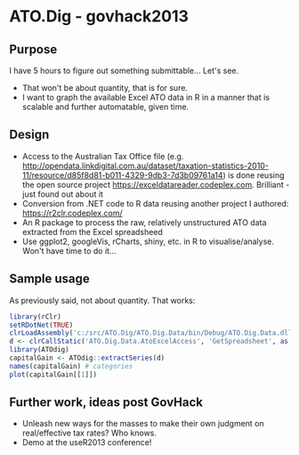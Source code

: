 ATO.Dig - govhack2013
===========

Purpose
---------------
I have 5 hours to figure out something submittable... Let's see.
* That won't be about quantity, that is for sure.
* I want to graph the available Excel ATO data in R in a manner that is scalable and further automatable, given time.

Design
---------------

* Access to the Australian Tax Office file (e.g. http://opendata.linkdigital.com.au/dataset/taxation-statistics-2010-11/resource/d85f8d81-b011-4329-9db3-7d3b09761a14) is done reusing the open source project https://exceldatareader.codeplex.com. Brilliant - just found out about it
* Conversion from .NET code to R data reusing another project I authored: https://r2clr.codeplex.com/
* An R package to process the raw, relatively unstructured ATO data extracted from the Excel spreadsheed
* Use ggplot2, googleVis, rCharts, shiny, etc. in R to visualise/analyse. Won't have time to do it...

Sample usage
---------------

As previously said, not about quantity. That works:

```r
library(rClr)
setRDotNet(TRUE)
clrLoadAssembly('c:/src/ATO.Dig/ATO.Dig.Data/bin/Debug/ATO.Dig.Data.dll')
d <- clrCallStatic('ATO.Dig.Data.AtoExcelAccess', 'GetSpreadsheet', as.integer(2), "C:/tmp/2010-11-datasets/2010-11 datasets/cor00345977_2011CGT1.xls")
library(ATOdig)
capitalGain <- ATOdig::extractSeries(d)
names(capitalGain) # categories
plot(capitalGain[[1]])
```

Further work, ideas post GovHack
---------------

* Unleash new ways for the masses to make their own judgment on real/effective tax rates? Who knows.
* Demo at the useR2013 conference!
